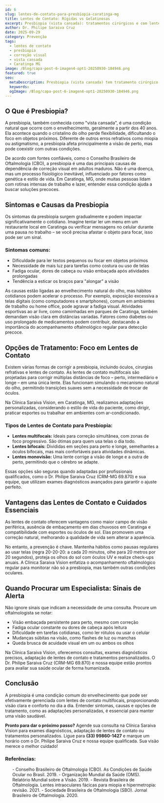 ```yaml
---
id: 6
slug: lentes-de-contato-para-presbiopia-caratinga-mg
title: Lentes de Contato: Rígidas vs Gelatinosas
excerpt: Presbiopia (vista cansada): tratamentos cirúrgicos e com lentes. Dr. Philipe Saraiva oferece soluções modernas em Caratinga, MG.
author: Dr. Philipe Saraiva Cruz
date: 2025-09-29
category: Prevenção
tags:
  - lentes de contato
  - presbiopia
  - correção visual
  - vista cansada
  - Caratinga MG
image: /Blog/capa-post-6-imagen4-opt1-20250930-184946.png
featured: true
seo:
  metaDescription: Presbiopia (vista cansada) tem tratamento cirúrgico e com lentes. Dr. Philipe Saraiva oferece soluções em Caratinga, MG. Liberdade visual!
  keywords: 
  ogImage: /Blog/capa-post-6-imagen4-opt1-20250930-184946.png
---
```


## O Que é Presbiopia?

A presbiopia, também conhecida como "vista cansada", é uma condição natural que ocorre com o envelhecimento, geralmente a partir dos 40 anos. Ela acontece quando o cristalino do olho perde flexibilidade, dificultando o foco em objetos próximos. Diferente de outros erros refrativos como miopia ou astigmatismo, a presbiopia afeta principalmente a visão de perto, mas pode coexistir com outras condições.

De acordo com fontes confiáveis, como o Conselho Brasileiro de Oftalmologia (CBO), a presbiopia é uma das principais causas de dependência de correção visual em adultos maduros. Não é uma doença, mas um processo fisiológico inevitável, influenciado por fatores como genética e estilo de vida. Em Caratinga, MG, onde muitas pessoas lidam com rotinas intensas de trabalho e lazer, entender essa condição ajuda a buscar soluções precoces.

## Sintomas e Causas da Presbiopia

Os sintomas da presbiopia surgem gradualmente e podem impactar significativamente o cotidiano. Imagine tentar ler um menu em um restaurante local em Caratinga ou verificar mensagens no celular durante uma pausa no trabalho – se você precisa afastar o objeto para focar, isso pode ser um sinal.

### Sintomas comuns:

  - Dificuldade para ler textos pequenos ou focar em objetos próximos
  - Necessidade de mais luz para tarefas como costura ou uso de telas
  - Fadiga ocular, dores de cabeça ou visão embaçada após atividades prolongadas
  - Tendência a esticar os braços para "alongar" a visão

As causas estão ligadas ao envelhecimento natural do olho, mas hábitos cotidianos podem acelerar o processo. Por exemplo, exposição excessiva a telas digitais (como computadores e smartphones), comum em ambientes de trabalho ou home office, pode agravar a fadiga visual. Atividades esportivas ao ar livre, como caminhadas em parques de Caratinga, também demandam visão clara em distâncias variadas. Fatores como diabetes ou uso prolongado de medicamentos podem contribuir, destacando a importância do acompanhamento oftalmológico regular para detecção precoce.

## Opções de Tratamento: Foco em Lentes de Contato

Existem várias formas de corrigir a presbiopia, incluindo óculos, cirurgias refrativas e lentes de contato. As lentes de contato multifocais são projetadas para corrigir múltiplas distâncias de foco – perto, intermediário e longe – em uma única lente. Elas funcionam simulando o mecanismo natural do olho, permitindo transições suaves sem a necessidade de trocar de óculos.

Na Clínica Saraiva Vision, em Caratinga, MG, realizamos adaptações personalizadas, considerando o estilo de vida do paciente, como dirigir, praticar esportes ou trabalhar em ambientes com ar-condicionado.

### Tipos de Lentes de Contato para Presbiopia:

  - **Lentes multifocais:** Ideais para correção simultânea, com zonas de foco progressivo. São ótimas para quem usa telas o dia todo.
  - **Lentes bifocais:** Divididas em seções para perto e longe, semelhantes a óculos bifocais, mas mais confortáveis para atividades dinâmicas.
  - **Lentes monovisão:** Uma lente corrige a visão de longe e a outra de perto, permitindo que o cérebro se adapte.

Essas opções são seguras quando adaptadas por profissionais qualificados, como o Dr. Philipe Saraiva Cruz (CRM-MG 69.870) e sua equipe, que utilizam exames diagnósticos avançados para garantir o ajuste perfeito.

## Vantagens das Lentes de Contato e Cuidados Essenciais

As lentes de contato oferecem vantagens como maior campo de visão periférica, ausência de embaçamento em dias chuvosos em Caratinga e compatibilidade com esportes ou óculos de sol. Elas promovem uma correção natural, melhorando a qualidade de vida sem alterar a aparência.

No entanto, a prevenção é chave. Mantenha hábitos como pausas regulares ao usar telas (regra 20-20-20: a cada 20 minutos, olhe para 20 metros por 20 segundos), proteja os olhos do sol com óculos UV e realize check-ups anuais. A Clínica Saraiva Vision enfatiza o acompanhamento oftalmológico regular para monitorar não só a presbiopia, mas também outras condições oculares.

## Quando Procurar um Especialista: Sinais de Alerta

Não ignore sinais que indicam a necessidade de uma consulta. Procure um oftalmologista se notar:

  - Visão embaçada persistente para perto, mesmo com correção
  - Fadiga ocular constante ou dores de cabeça após leitura
  - Dificuldade em tarefas cotidianas, como ler rótulos ou usar o celular
  - Mudanças súbitas na visão, como flashes de luz ou manchas
  - Queda brusca de acuidade visual em um ou ambos os olhos

Na Clínica Saraiva Vision, oferecemos consultas, exames diagnósticos precisos, adaptação de lentes de contato e tratamentos personalizados. O Dr. Philipe Saraiva Cruz (CRM-MG 69.870) e nossa equipe estão prontos para avaliar sua saúde ocular de forma humanizada.

## Conclusão

A presbiopia é uma condição comum do envelhecimento que pode ser efetivamente gerenciada com lentes de contato multifocais, proporcionando visão clara e conforto no dia a dia. Entender sintomas, causas e opções de tratamento, como as adaptações personalizadas, é essencial para manter uma visão saudável.

**Pronto para dar o próximo passo?** Agende sua consulta na Clínica Saraiva Vision para exames diagnósticos, adaptação de lentes de contato ou tratamentos personalizados. Ligue para **(33) 99860-1427** e marque um horário com o Dr. Philipe Saraiva Cruz e nossa equipe qualificada. Sua visão merece o melhor cuidado!

### Referências:

<ol>
  - Conselho Brasileiro de Oftalmologia (CBO). As Condições de Saúde Ocular no Brasil. 2019.
  - Organização Mundial da Saúde (OMS). Relatório Mundial sobre a Visão. 2019.
  - Revista Brasileira de Oftalmologia. Lentes intraoculares fácicas para miopia e hipermetropia: revisão. 2021.
  - Sociedade Brasileira de Oftalmologia (SBO). Jornal Brasileiro de Oftalmologia. 2020.
</ol>